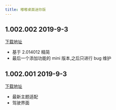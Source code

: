 ```yaml
---
title: 嘟嘟桌面迷你版
---
```


## 1.002.002 2019-9-3

[下载地址](http://car-launcher.dudu-lucky.com:7000/upload/app_icon/ff45f04ee92c4ea59c7f23e5605cec81/temp.apk)

- 基于 2.014012 精简
- 最后一个添加功能的 mini 版本,之后只进行 bug 维护

## 1.002.001 2019-9-3

[下载地址](http://car-launcher.dudu-lucky.com:7000/upload/apk/0d25131dd21d4813abae5223831e6de3/temp.apk)

- 最新主题适配
- 驾驶界面
